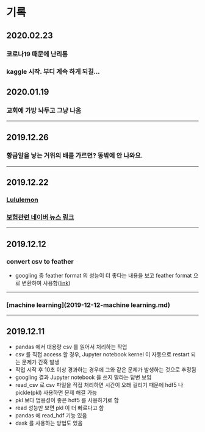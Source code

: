 # 기록

## 2020.02.23
### 코로나19 때문에 난리통
### kaggle 시작. 부디 계속 하게 되길...


## 2020.01.19
### 교회에 가방 놔두고 그냥 나옴

----
## 2019.12.26
### 황금알을 낳는 거위의 배를 가르면? 똥밖에 안 나와요.

----
## 2019.12.22

### [Lululemon](2019-12-22-lululemon.md)

### [보험관련 네이버 뉴스 링크](2019-12-22-news-links-in-naver.md)

----

## 2019.12.12

### convert csv to feather
- googling 중 feather format 의 성능이 더 좋다는 내용을 보고 feather format 으로 변환하여 사용함([link](https://towardsdatascience.com/the-best-format-to-save-pandas-data-414dca023e0d))

----

### [machine learning](2019-12-12-machine learning.md)


----

## 2019.12.11

- pandas 에서 대용량 csv 를 읽어서 처리하는 작업
- csv 를 직접 access 할 경우, Jupyter notebook kernel 이 자동으로 restart 되는 문제가 간혹 발생
- 작업 시작 후 10초 이상 경과하는 경우에 그와 같은 문제가 발생하는 것으로 추정됨
- googling 결과 Jupyter notebook 을 쓰지 말라는 답변 보임
- read_csv 로 csv 파일을 직접 처리하면 시간이 오래 걸리기 때문에 hdf5 나 pickle(pkl) 사용하면 문제 해결 가능
- pkl 보다 범용성이 좋은 hdf5 를 사용하기로 함
- read 성능만 보면 pkl 이 더 빠르다고 함
- pandas 에 read_hdf 기능 있음
- dask 를 사용하는 방법도 있음
